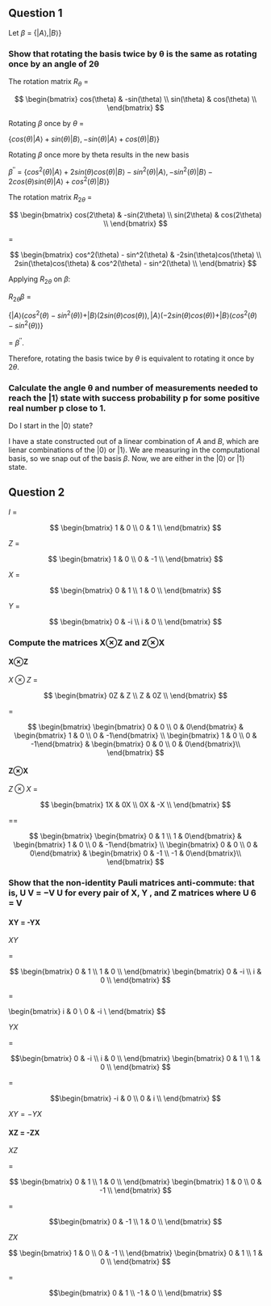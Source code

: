 ## Question 1

Let $\beta$ = $\{|A\rangle, |B\rangle\}$


### Show that rotating the basis twice by θ is the same as rotating once by an angle of 2θ

The rotation matrix $R_{\theta}$ = 

$$ \begin{bmatrix}
cos(\theta) & -sin(\theta) \\
sin(\theta) & cos(\theta) \\
\end{bmatrix} $$

Rotating $\beta$ once by $\theta$ = 

$\{cos(θ)|A⟩ + sin(θ)|B⟩, − sin(θ)|A⟩ + cos(θ)|B⟩\}$

Rotating $\beta$ once more by theta results in the new basis

$\beta^{\prime\prime}$ = $\{cos^2(θ)|A⟩ + 2sin(θ)cos(θ)|B⟩ - sin^{2}(θ)|A\rangle, −sin^2(θ)|B⟩ - 2cos(θ)sin(θ)|A⟩ + cos^2(θ)|B⟩\}$

The rotation matrix $R_{2\theta}$ = 

$$ \begin{bmatrix}
cos(2\theta) & -sin(2\theta) \\
sin(2\theta) & cos(2\theta) \\
\end{bmatrix} $$ 

=

$$ \begin{bmatrix}
cos^2(\theta) - sin^2(\theta) & -2sin(\theta)cos(\theta) \\
2sin(\theta)cos(\theta) & cos^2(\theta) - sin^2(\theta) \\
\end{bmatrix} $$ 


Applying $R_{2\theta}$ on $\beta$:

$R_{2\theta}\beta$ =

$\{|A\rangle(cos^2(\theta) - sin^2(\theta)) + |B\rangle(2sin(\theta)cos(\theta)), |A\rangle(-2sin(\theta)cos(\theta)) + |B\rangle(cos^2(\theta) - sin^2(\theta))\}$ 

= $\beta^{\prime\prime}$.

Therefore, rotating the basis twice by $\theta$ is equivalent to rotating it once by $2\theta$.

### Calculate the angle θ and number of measurements needed to reach the |1⟩ state with success probability p for some positive real number p close to 1.

Do I start in the $|0\rangle$ state?

I have a state constructed out of a linear combination of $A$ and $B$, which are lienar combinations of the $|0\rangle$ or $|1\rangle$.
We are measuring in the computational basis, so we snap out of the basis $\beta$.
Now, we are either in the $|0\rangle$ or $|1\rangle$ state. 



## Question 2

$I$ = 

$$ \begin{bmatrix}
1 & 0 \\
0 &  1 \\
\end{bmatrix} $$

$Z$ =

$$ \begin{bmatrix}
1 & 0 \\
0 &  -1 \\
\end{bmatrix} $$

$X$ =

$$ \begin{bmatrix}
0 & 1 \\
1 &  0 \\
\end{bmatrix} $$

$Y$ =

$$ \begin{bmatrix}
0 & -i \\
i &  0 \\
\end{bmatrix} $$ 

### Compute the matrices X⊗Z and Z⊗X

#### X⊗Z

$X \otimes Z$ =

$$ \begin{bmatrix}
0Z & Z \\
Z &  0Z \\
\end{bmatrix} $$  

=


$$ \begin{bmatrix}
\begin{bmatrix} 0 & 0 \\ 0 & 0\end{bmatrix} & \begin{bmatrix} 1 & 0 \\ 0 & -1\end{bmatrix} \\
\begin{bmatrix} 1 & 0 \\ 0 & -1\end{bmatrix} & \begin{bmatrix} 0 & 0 \\ 0 & 0\end{bmatrix}\\
\end{bmatrix} 
$$  


#### Z⊗X

$Z \otimes X$ =

$$ \begin{bmatrix}
1X & 0X \\
0X &  -X \\
\end{bmatrix} $$  

==


$$ \begin{bmatrix}
\begin{bmatrix} 0 & 1 \\ 1 & 0\end{bmatrix} & \begin{bmatrix} 1 & 0 \\ 0 & -1\end{bmatrix} \\
\begin{bmatrix} 0 & 0 \\ 0 & 0\end{bmatrix} & \begin{bmatrix} 0 & -1 \\ -1 & 0\end{bmatrix}\\
\end{bmatrix}
$$  

### Show that the non-identity Pauli matrices anti-commute: that is, U V = −V U for every pair of X, Y , and Z matrices where U 6 = V

#### XY = -YX

$XY$ 

=

$$ \begin{bmatrix}
0 & 1 \\
1 &  0 \\
\end{bmatrix} 
\begin{bmatrix}
0 & -i \\
i &  0 \\
\end{bmatrix} $$ 

= 

\begin{bmatrix}
i & 0 \\
0 &  -i \\
\end{bmatrix} $$ 

$YX$ 

=


$$\begin{bmatrix}
0 & -i \\
i &  0 \\
\end{bmatrix}
\begin{bmatrix}
0 & 1 \\
1 &  0 \\
\end{bmatrix} 
$$ 

= 

$$\begin{bmatrix}
-i & 0 \\
0 &  i \\
\end{bmatrix} $$ 

$XY = - YX$

#### XZ = -ZX
$XZ$ 

= 


$$
\begin{bmatrix}
0 & 1 \\
1 &  0 \\
\end{bmatrix}
\begin{bmatrix}
1 & 0 \\
0 &  -1 \\
\end{bmatrix} 
$$

=


$$\begin{bmatrix}
0 & -1 \\
1 &  0 \\
\end{bmatrix} $$ 

$ZX$  

$$
\begin{bmatrix}
1 & 0 \\
0 &  -1 \\
\end{bmatrix}
\begin{bmatrix}
0 & 1 \\
1 &  0 \\
\end{bmatrix}
$$

=

$$\begin{bmatrix}
0 & 1 \\
-1 &  0 \\
\end{bmatrix} $$ 
